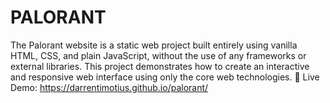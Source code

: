 # PALORANT
The Palorant website is a static web project built entirely using vanilla HTML, CSS, and plain JavaScript, without the use of any frameworks or external libraries. This project demonstrates how to create an interactive and responsive web interface using only the core web technologies.
🔗 Live Demo: https://darrentimotius.github.io/palorant/
